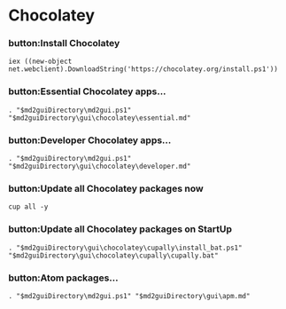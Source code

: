 # Chocolatey

### button:Install Chocolatey
`iex ((new-object net.webclient).DownloadString('https://chocolatey.org/install.ps1'))`

### button:Essential Chocolatey apps...
`. "$md2guiDirectory\md2gui.ps1" "$md2guiDirectory\gui\chocolatey\essential.md"`

### button:Developer Chocolatey apps...
`. "$md2guiDirectory\md2gui.ps1" "$md2guiDirectory\gui\chocolatey\developer.md"`

### button:Update all Chocolatey packages now
`cup all -y`

### button:Update all Chocolatey packages on StartUp
`. "$md2guiDirectory\gui\chocolatey\cupally\install_bat.ps1" "$md2guiDirectory\gui\chocolatey\cupally\cupally.bat"`

### button:Atom packages...
`. "$md2guiDirectory\md2gui.ps1" "$md2guiDirectory\gui\apm.md"`
